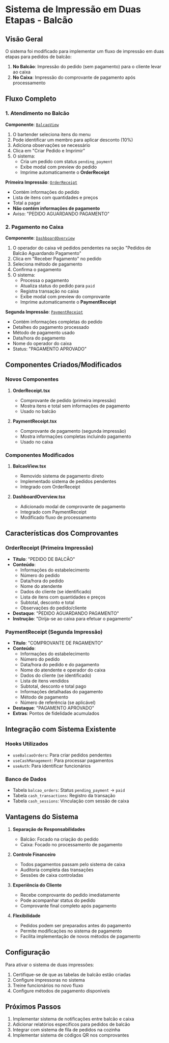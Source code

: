# Sistema de Impressão em Duas Etapas - Balcão

## Visão Geral

O sistema foi modificado para implementar um fluxo de impressão em duas etapas para pedidos de balcão:

1. **No Balcão**: Impressão do pedido (sem pagamento) para o cliente levar ao caixa
2. **No Caixa**: Impressão do comprovante de pagamento após processamento

## Fluxo Completo

### 1. Atendimento no Balcão

**Componente**: [`BalcaoView`](./src/pages/BarAttendance/components/BalcaoView.tsx)

1. O bartender seleciona itens do menu
2. Pode identificar um membro para aplicar desconto (10%)
3. Adiciona observações se necessário
4. Clica em "Criar Pedido e Imprimir"
5. O sistema:
   - Cria um pedido com status `pending_payment`
   - Exibe modal com preview do pedido
   - Imprime automaticamente o **OrderReceipt**

**Primeira Impressão**: [`OrderReceipt`](./src/pages/BarAttendance/components/OrderReceipt.tsx)
- Contém informações do pedido
- Lista de itens com quantidades e preços
- Total a pagar
- **Não contém informações de pagamento**
- Aviso: "PEDIDO AGUARDANDO PAGAMENTO"

### 2. Pagamento no Caixa

**Componente**: [`DashboardOverview`](./src/pages/CashManagement/components/DashboardOverview.tsx)

1. O operador do caixa vê pedidos pendentes na seção "Pedidos de Balcão Aguardando Pagamento"
2. Clica em "Receber Pagamento" no pedido
3. Seleciona método de pagamento
4. Confirma o pagamento
5. O sistema:
   - Processa o pagamento
   - Atualiza status do pedido para `paid`
   - Registra transação no caixa
   - Exibe modal com preview do comprovante
   - Imprime automaticamente o **PaymentReceipt**

**Segunda Impressão**: [`PaymentReceipt`](./src/pages/BarAttendance/components/PaymentReceipt.tsx)
- Contém informações completas do pedido
- Detalhes do pagamento processado
- Método de pagamento usado
- Data/hora do pagamento
- Nome do operador do caixa
- Status: "PAGAMENTO APROVADO"

## Componentes Criados/Modificados

### Novos Componentes

1. **OrderReceipt.tsx**
   - Comprovante de pedido (primeira impressão)
   - Mostra itens e total sem informações de pagamento
   - Usado no balcão

2. **PaymentReceipt.tsx**
   - Comprovante de pagamento (segunda impressão)
   - Mostra informações completas incluindo pagamento
   - Usado no caixa

### Componentes Modificados

1. **BalcaoView.tsx**
   - Removido sistema de pagamento direto
   - Implementado sistema de pedidos pendentes
   - Integrado com OrderReceipt

2. **DashboardOverview.tsx**
   - Adicionado modal de comprovante de pagamento
   - Integrado com PaymentReceipt
   - Modificado fluxo de processamento

## Características dos Comprovantes

### OrderReceipt (Primeira Impressão)
- **Título**: "PEDIDO DE BALCÃO"
- **Conteúdo**:
  - Informações do estabelecimento
  - Número do pedido
  - Data/hora do pedido
  - Nome do atendente
  - Dados do cliente (se identificado)
  - Lista de itens com quantidades e preços
  - Subtotal, desconto e total
  - Observações do pedido/cliente
- **Destaque**: "PEDIDO AGUARDANDO PAGAMENTO"
- **Instrução**: "Dirija-se ao caixa para efetuar o pagamento"

### PaymentReceipt (Segunda Impressão)
- **Título**: "COMPROVANTE DE PAGAMENTO"
- **Conteúdo**:
  - Informações do estabelecimento
  - Número do pedido
  - Data/hora do pedido e do pagamento
  - Nome do atendente e operador do caixa
  - Dados do cliente (se identificado)
  - Lista de itens vendidos
  - Subtotal, desconto e total pago
  - Informações detalhadas do pagamento
  - Método de pagamento
  - Número de referência (se aplicável)
- **Destaque**: "PAGAMENTO APROVADO"
- **Extras**: Pontos de fidelidade acumulados

## Integração com Sistema Existente

### Hooks Utilizados
- `useBalcaoOrders`: Para criar pedidos pendentes
- `useCashManagement`: Para processar pagamentos
- `useAuth`: Para identificar funcionários

### Banco de Dados
- Tabela `balcao_orders`: Status `pending_payment` → `paid`
- Tabela `cash_transactions`: Registro da transação
- Tabela `cash_sessions`: Vinculação com sessão de caixa

## Vantagens do Sistema

1. **Separação de Responsabilidades**
   - Balcão: Focado na criação do pedido
   - Caixa: Focado no processamento de pagamento

2. **Controle Financeiro**
   - Todos pagamentos passam pelo sistema de caixa
   - Auditoria completa das transações
   - Sessões de caixa controladas

3. **Experiência do Cliente**
   - Recebe comprovante do pedido imediatamente
   - Pode acompanhar status do pedido
   - Comprovante final completo após pagamento

4. **Flexibilidade**
   - Pedidos podem ser preparados antes do pagamento
   - Permite modificações no sistema de pagamento
   - Facilita implementação de novos métodos de pagamento

## Configuração

Para ativar o sistema de duas impressões:

1. Certifique-se de que as tabelas de balcão estão criadas
2. Configure impressoras no sistema
3. Treine funcionários no novo fluxo
4. Configure métodos de pagamento disponíveis

## Próximos Passos

1. Implementar sistema de notificações entre balcão e caixa
2. Adicionar relatórios específicos para pedidos de balcão
3. Integrar com sistema de fila de pedidos na cozinha
4. Implementar sistema de códigos QR nos comprovantes